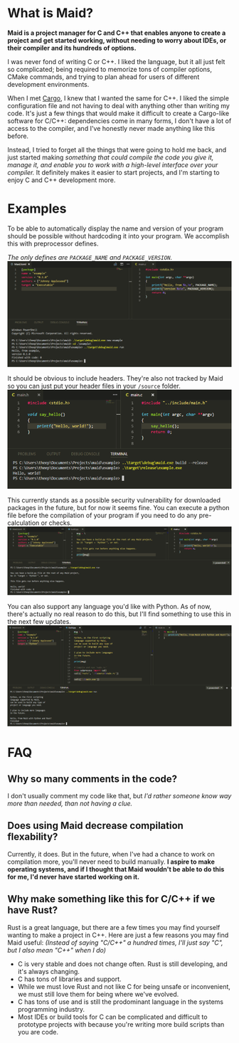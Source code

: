 # What is Maid?
**Maid is a project manager for C and C++ that enables anyone to create a project and get started working, without needing to worry about IDEs, or their compiler and its hundreds of options.**

I was never fond of writing C or C++. I liked the language, but it all just felt so complicated; being required to memorize tons of compiler options, CMake commands, and trying to plan ahead for users of different development environments.

When I met [Cargo](https://github.com/rust-lang/cargo), I knew that I wanted the same for C++. I liked the simple configuration file and not having to deal with anything other than writing my code. It's just a few things that would make it difficult to create a Cargo-like software for C/C++: dependencies come in many forms, I don't have a lot of access to the compiler, and I've honestly never made anything like this before.

Instead, I tried to forget all the things that were going to hold me back, and just started making *something that could compile the code you give it, manage it, and enable you to work with a high-level interface over your compiler.* It definitely makes it easier to start projects, and I'm starting to enjoy C and C++ development more.
# Examples
To be able to automatically display the name and version of your program should be possible without hardcoding it into your program. We accomplish this with preprocessor defines.

*The only defines are `PACKAGE_NAME` and `PACKAGE_VERSION`.*
![Preprocessor](/etc/images/preprocessor.png "Preprocessor Example")

It should be obvious to include headers. They're also not tracked by Maid so you can just put your header files in your `/source` folder.
![C and Header File Compilation](/etc/images/c_and_headers.png "C and Headers")

This currently stands as a possible security vulnerability for downloaded packages in the future, but for now it seems fine. You can execute a python file before the compilation of your program if you need to do any pre-calculation or checks.
![Python Build Scripts](/etc/images/python_build_scripts.png "Python Build Scripts")

You can also support any language you'd like with Python. As of now, there's actually no real reason to do this, but I'll find something to use this in the next few updates.
![Python as a Target](/etc/images/python_as_a_target.png "Python as a Target")

# FAQ
## Why so many comments in the code?
I don't usually comment my code like that, but *I'd rather someone know way more than needed, than not having a clue.*
## Does using Maid decrease compilation flexability?
Currently, it does. But in the future, when I've had a chance to work on compilation more, you'll never need to build manually. **I aspire to make operating systems, and if I thought that Maid wouldn't be able to do this for me, I'd never have started working on it.**
## Why make something like this for C/C++ if we have Rust?
Rust is a great language, but there are a few times you may find yourself wanting to make a project in C++. Here are just a few reasons you may find Maid useful:
*(Instead of saying "C/C++" a hundred times, I'll just say "C", but I also mean "C++" when I do)*
* C is very stable and does not change often. Rust is still developing, and it's always changing.
* C has tons of libraries and support.
* While we must love Rust and not like C for being unsafe or inconvenient, we must still love them for being where we've evolved.
* C has tons of use and is still the prodominant language in the systems programming industry.
* Most IDEs or build tools for C can be complicated and difficult to prototype projects with because you're writing more build scripts than you are code.
